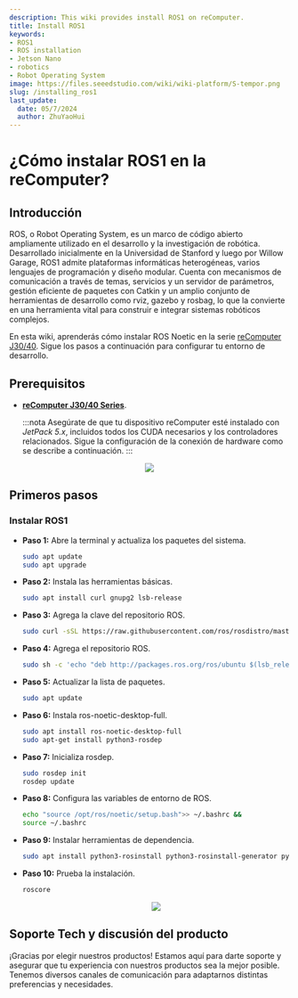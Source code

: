 ```yaml
---
description: This wiki provides install ROS1 on reComputer.
title: Install ROS1
keywords:
- ROS1
- ROS installation
- Jetson Nano
- robotics
- Robot Operating System
image: https://files.seeedstudio.com/wiki/wiki-platform/S-tempor.png
slug: /installing_ros1
last_update:
  date: 05/7/2024
  author: ZhuYaoHui
---
```

# ¿Cómo instalar ROS1 en la reComputer?

## Introducción
ROS, o Robot Operating System, es un marco de código abierto ampliamente utilizado en el desarrollo y la investigación de robótica. Desarrollado inicialmente en la Universidad de Stanford y luego por Willow Garage, ROS1 admite plataformas informáticas heterogéneas, varios lenguajes de programación y diseño modular. Cuenta con mecanismos de comunicación a través de temas, servicios y un servidor de parámetros, gestión eficiente de paquetes con Catkin y un amplio conjunto de herramientas de desarrollo como rviz, gazebo y rosbag, lo que la convierte en una herramienta vital para construir e integrar sistemas robóticos complejos.

En esta wiki, aprenderás cómo instalar ROS Noetic en la serie [reComputer J30/40](https://www.seeedstudio.com/reComputer-J4012-p-5586.html). Sigue los pasos a continuación para configurar tu entorno de desarrollo.

## Prerequisitos
- __[reComputer J30/40 Series](https://www.seeedstudio.com/reComputer-J4012-p-5586.html)__.

  :::nota
  Asegúrate de que tu dispositivo reComputer esté instalado con _JetPack 5.x_, incluidos todos los CUDA necesarios y los controladores relacionados. Sigue la configuración de la conexión de hardware como se describe a continuación.
  :::

<div align="center">
    <img width={800} 
     src="https://files.seeedstudio.com/wiki/robotics/software/install_ros1/fig1.gif" />
</div>

## Primeros pasos

### Instalar ROS1
- **Paso 1:** Abre la terminal y actualiza los paquetes del sistema.
  ```bash
  sudo apt update 
  sudo apt upgrade
  ```
- **Paso 2:** Instala las herramientas básicas.
  ```bash
  sudo apt install curl gnupg2 lsb-release
  ```
- **Paso 3:** Agrega la clave del repositorio ROS.
  ```bash
  sudo curl -sSL https://raw.githubusercontent.com/ros/rosdistro/master/ros.asc | sudo apt-key add -
  ```
- **Paso 4:** Agrega el repositorio ROS.
  ```bash
  sudo sh -c 'echo "deb http://packages.ros.org/ros/ubuntu $(lsb_release -sc) main" > /etc/apt/sources.list.d/ros-latest.list'
  ```
- **Paso 5:** Actualizar la lista de paquetes.
  ```bash
  sudo apt update
  ```
- **Paso 6:** Instala ros-noetic-desktop-full.
  ```bash
  sudo apt install ros-noetic-desktop-full
  sudo apt-get install python3-rosdep
  ```
- **Paso 7:** Inicializa rosdep.
  ```bash
  sudo rosdep init
  rosdep update
  ```
- **Paso 8:** Configura las variables de entorno de ROS.
  ```bash
  echo "source /opt/ros/noetic/setup.bash">> ~/.bashrc &&
  source ~/.bashrc
  ```
- **Paso 9:** Instalar herramientas de dependencia.
  ```bash
  sudo apt install python3-rosinstall python3-rosinstall-generator python3-wstool build-essential
  ```
- **Paso 10:** Prueba la instalación.
  ```bash
  roscore
  ```
  <div align="center">
      <img width={800} 
      src="https://files.seeedstudio.com/wiki/robotics/software/install_ros1/fig2.png" />
  </div>


## Soporte Tech y discusión del producto

¡Gracias por elegir nuestros productos! Estamos aquí para darte soporte y asegurar que tu experiencia con nuestros productos sea la mejor posible. Tenemos diversos canales de comunicación para adaptarnos distintas preferencias y necesidades.

<div class="button_tech_support_container">
<a href="https://forum.seeedstudio.com/" class="button_forum"></a> 
<a href="https://www.seeedstudio.com/contacts" class="button_email"></a>
</div>

<div class="button_tech_support_container">
<a href="https://discord.gg/eWkprNDMU7" class="button_discord"></a> 
<a href="https://github.com/Seeed-Studio/wiki-documents/discussions/69" class="button_discussion"></a>
</div>
